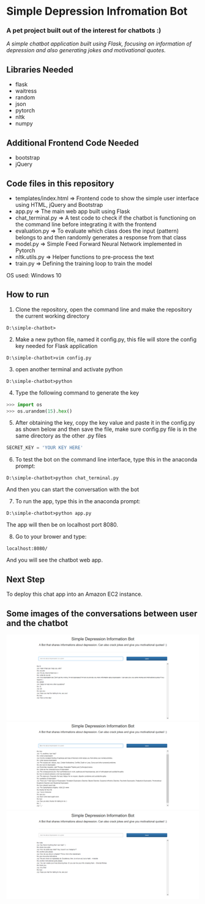 # Simple Depression Infromation Bot
### A pet project built out of the interest for chatbots :)
_A simple chatbot application built using Flask, focusing on information of depression and also generating jokes and motivational quotes._   
   
 ## Libraries Needed
- flask  
- waitress  
- random  
- json  
- pytorch  
- nltk  
- numpy  

## Additional Frontend Code Needed
- bootstrap  
- jQuery  
   
## Code files in this repository
- templates/index.html => Frontend code to show the simple user interface using HTML, jQuery and Bootstrap    
- app.py => The main web app built using Flask   
- chat_terminal.py => A test code to check if the chatbot is functioning on the command line before integrating it with the frontend   
- evaluation.py => To evaluate which class does the input (pattern) belongs to and then randomly generates a response from that class    
- model.py => Simple Feed Forward Neural Network implemented in Pytorch  
- nltk.utils.py => Helper functions to pre-process the text     
- train.py => Defining the training loop to train the model  

OS used: Windows 10  

## How to run
1. Clone the repository, open the command line and make the repository the current working directory   
```
D:\simple-chatbot>
```  
2. Make a new python file, named it config.py, this file will store the config key needed for Flask application  
```
D:\simple-chatbot>vim config.py
```  
3. open another terminal and activate python
```
D:\simple-chatbot>python
```   
4. Type the following command to generate the key  
```python
>>> import os
>>> os.urandom(15).hex()
```  
5. After obtaining the key, copy the key value and paste it in the config.py as shown below and then save the file, make sure config.py file is in the same directory as the other .py files
```python
SECRET_KEY = 'YOUR KEY HERE'
```  
6. To test the bot on the command line interface, type this in the anaconda prompt:
```
D:\simple-chatbot>python chat_terminal.py
```
And then you can start the conversation with the bot  
  
7. To run the app, type this in the anaconda prompt:
```
D:\simple-chatbot>python app.py
```
The app will then be on localhost port 8080.  
  
8. Go to your brower and type:
```
localhost:8080/
```
And you will see the chatbot web app.  

## Next Step
To deploy this chat app into an Amazon EC2 instance.

## Some images of the conversations between user and the chatbot   
![img1](./images/bot1.png)
![img2](./images/bot2.png)
![img3](./images/bot3.png)  
   
